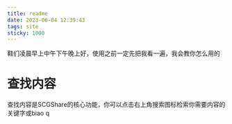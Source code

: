 ```yaml
---
title: readme
date: 2023-06-04 12:39:43
tags: site
sticky: 1000
---
```

鞋们凌晨早上中午下午晚上好，使用之前一定先把我看一遍，我会教你怎么用的
<!-- more -->
# 查找内容
查找内容是SCGShare的核心功能，你可以点击右上角搜索图标检索你需要内容的关键字或biao q